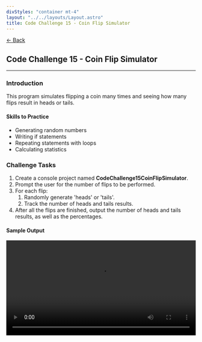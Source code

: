 ```yaml
---
divStyles: "container mt-4"
layout: "../../layouts/Layout.astro"
title: Code Challenge 15 - Coin Flip Simulator
---
```


[← Back](/code-challenges/)

## Code Challenge 15 - Coin Flip Simulator

---

### Introduction

This program simulates flipping a coin many times and seeing how many flips result in heads or tails.

#### Skills to Practice

- Generating random numbers
- Writing if statements
- Repeating statements with loops
- Calculating statistics

### Challenge Tasks

1. Create a console project named **CodeChallenge15CoinFlipSimulator**.
2. Prompt the user for the number of flips to be performed.
3. For each flip:
   1. Randomly generate 'heads' or 'tails'.
   2. Track the number of heads and tails results.
4. After all the flips are finished, output the number of heads and tails results, as well as the percentages.

#### Sample Output

<div class="row">
    <div class="col-sm-12 col-xl-10 offset-xl-1">
        <video src="/courses/code-challenges/code-challenge-15-sample.mp4" autoplay loop width="100%"></video>
    </div>
</div>
